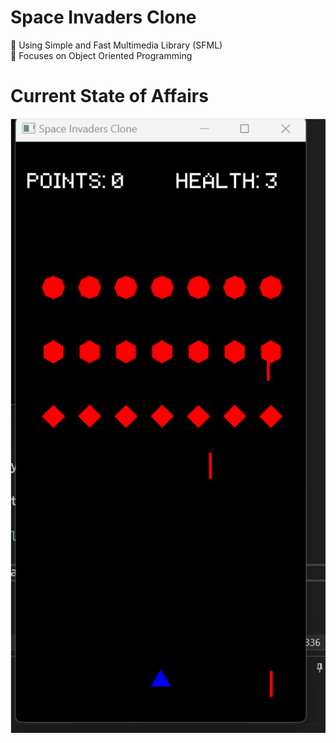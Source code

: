 # Space Invaders Clone

:space_invader: Using Simple and Fast Multimedia Library (SFML)  
:space_invader: Focuses on Object Oriented Programming  


# Current State of Affairs
![](https://github.com/TedmanNguyen/Space-Invaders-Clone/blob/main/UI%20Points%20HP%20Gameover.gif)
